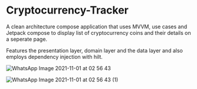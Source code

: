 # Cryptocurrency-Tracker
A clean architecture compose application that uses MVVM, use cases and 
Jetpack compose to display list of cryptocurrency coins and their details on a seperate page.

Features the presentation layer, domain layer and the data layer and also employs dependency injection with hilt.

![WhatsApp Image 2021-11-01 at 02 56 43](https://user-images.githubusercontent.com/40584796/139611236-4a40c113-2247-4540-b0cb-5ae4164cef46.jpeg)

![WhatsApp Image 2021-11-01 at 02 56 43 (1)](https://user-images.githubusercontent.com/40584796/139611259-e7e66b8a-f896-47bd-857f-b7b661eae00e.jpeg)


